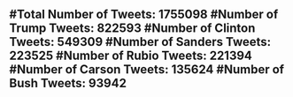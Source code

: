 #Total Number of Tweets: 1755098 
#Number of Trump Tweets: 822593
#Number of Clinton Tweets: 549309
#Number of Sanders Tweets: 223525
#Number of Rubio Tweets: 221394
#Number of Carson Tweets: 135624
#Number of Bush Tweets: 93942
---
